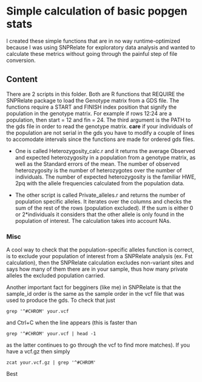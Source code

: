 # Simple calculation of basic popgen stats


I created these simple functions that are in no way runtime-optimized because I was using SNPRelate for exploratory data analysis
and wanted to calculate these metrics without going through the painful step of file conversion.


## Content


There are 2 scripts in this folder. Both are R functions that REQUIRE the SNPRelate package to load the Genotype matrix from a GDS file. The functions require a START and FINISH index position that signify the population in the genotype matrix. For example if rows 12:24 are a  population, then start = 12 and fin = 24. The third argument is the PATH to the gds file in order to read the genotype matrix.
**care** if your individuals of the population are not serial in the gds you have to modify a couple of lines to accomodate intervals since the functions are made for ordered gds files. 

* One is called Heterozygosity_calc.r and it returns the average Observed and expected heterozygosity in a population from a genotype matrix, as well as the Standard errors of the mean. The number of observed heterozygosity is the number of heterozygotes over the number of individuals. The number of expected heterozygosity is the familiar HWE, 2pq with the allele frequencies calculated from the population data.

* The other script is called Private_alleles.r and returns the number of population specific alleles. It iterates over the columns and checks the sum of the rest of the rows (population excluded). If the sum is either 0 or 2*individuals it considers that the other allele is only found in the population of interest. The calculation takes into account NAs. 

### Misc

A cool way to check that the population-specific alleles function is correct, is to exclude your population of interest from a SNPRelate analysis (ex. Fst calculation), then the SNPRelate calculation excludes non-variant sites and says how many of them there are in your sample, thus how many private alleles the excluded population carried. 

Another important fact for begginers (like me) in SNPRelate is that the sample_id order is the same as the sample order in the vcf file that was used to produce the gds. To check that just 
```shell 
grep '^#CHROM' your.vcf
``` 
and Ctrl+C when the line appears (this is faster than 
```shell 
grep '^#CHROM' your.vcf | head -1
```
as the latter continues to go through the vcf to find more matches). If you have a vcf.gz then simply 
```shell 
zcat your.vcf.gz | grep '^#CHROM'
```

Best
